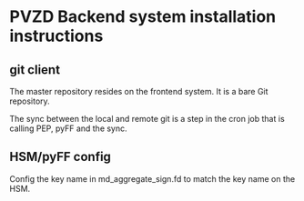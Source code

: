 # PVZD Backend system installation instructions

## git client
The master repository resides on the frontend system. It is a bare Git repository.

The sync between the local and remote git is a step in the cron job that is
calling PEP, pyFF and the sync.

## HSM/pyFF config
Config the key name in md_aggregate_sign.fd to match the key name on the HSM.